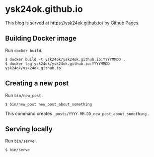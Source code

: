 ysk24ok.github.io
===

This blog is served at https://ysk24ok.github.io/ by [Github Pages](https://pages.github.com).

## Building Docker image

Run `docker build`.

```console
$ docker build -t ysk24ok/ysk24ok.github.io:YYYYMMDD .
$ docker tag ysk24ok/ysk24ok.github.io:YYYYMMDD ysk24ok/ysk24ok.github.io
```

## Creating a new post

Run `bin/new_post` .

```console
$ bin/new_post new_post_about_something
```

This command creates `_posts/YYYY-MM-DD_new_post_about_something` .

## Serving locally

Run `bin/serve` .

```console
$ bin/serve
```
